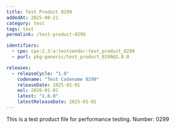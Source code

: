 ```yaml
---
title: Test Product 0299
addedAt: 2025-08-21
category: test
tags: test
permalink: /test-product-0299

identifiers:
  - cpe: cpe:2.3:a:testvendor:test_product_0299
  - purl: pkg:generic/test_product_0299@1.0.0

releases:
  - releaseCycle: "1.0"
    codename: "Test Codename 0299"
    releaseDate: 2025-01-01
    eol: 2026-01-01
    latest: "1.0.0"
    latestReleaseDate: 2025-01-01
---
```


This is a test product file for performance testing. Number: 0299
